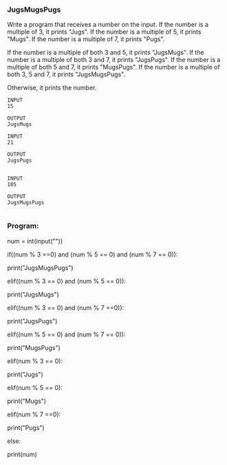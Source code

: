 ### JugsMugsPugs 
Write a program that receives a number on the input.
If the number is a multiple of 3, it prints "Jugs". 
If the number is a multiple of 5, it prints "Mugs".
If the number is a multiple of 7, it prints "Pugs".

If the number is a multiple of both 3 and 5, it prints "JugsMugs".
If the number is a multiple of both 3 and 7, it prints "JugsPugs".
If the number is a multiple of both 5 and 7, it prints "MugsPugs".
If the number is a multiple of both 3, 5 and 7, it prints "JugsMugsPugs".

Otherwise, it prints the number.

```
INPUT 
15

OUTPUT
JugsMugs

INPUT 
21

OUTPUT
JugsPugs


INPUT 
105

OUTPUT 
JugsMugsPugs


```
### Program:

num = int(input(""))

if((num % 3 ==0) and (num % 5 == 0) and (num % 7 == 0)):

print("JugsMugsPugs")

elif((num % 3 == 0) and (num % 5 == 0)):

print("JugsMugs")

elif((num % 3 == 0) and (num % 7 ==0)):

print("JugsPugs")

elif((num % 5 == 0) and (num % 7 == 0)):

print("MugsPugs")

elif(num % 3 == 0):

print("Jugs")

elif(num % 5 == 0):

print("Mugs")

elif(num % 7 ==0):

print("Pugs")

else:

print(num)
